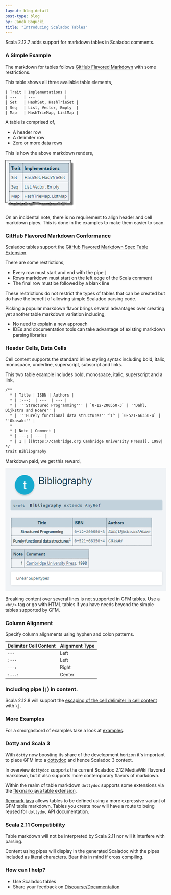 ```yaml
---
layout: blog-detail
post-type: blog
by: Janek Bogucki
title: "Introducing Scaladoc Tables"
---
```


Scala 2.12.7 adds support for markdown tables in Scaladoc comments.

### A Simple Example

The markdown for tables follows [GitHub Flavored Markdown](https://github.github.com/gfm/) with some restrictions.

This table shows all three available table elements,

```
| Trait | Implementations |
| ---   | ---             |
| Set   | HashSet, HashTrieSet |
| Seq   | List, Vector, Empty  |
| Map   | HashTrieMap, ListMap |
```

A table is comprised of,

 - A header row
 - A delimiter row
 - Zero or more data rows

This is how the above markdown renders,

![Example Table 1](/resources/img/blog/scaladoc-tables/example-table-1.png)

On an incidental note, there is no requirement to align header and cell markdown pipes. This is done in the examples
to make them easier to scan.

### GitHub Flavored Markdown Conformance

Scaladoc tables support the [GitHub Flavored Markdown Spec Table Extension](https://github.github.com/gfm/#tables-extension-).

There are some restrictions,

* Every row must start and end with the pipe `|`
* Rows markdown must start on the left edge of the Scala comment
* The final row must be followed by a blank line

These restrictions do not restrict the types of tables that can be created but do have the benefit of allowing simple Scaladoc parsing code.

Picking a popular markdown flavor brings several advantages over creating yet another table markdown variation including,
- No need to explain a new approach
- IDEs and documentation tools can take advantage of existing markdown parsing libraries

### Header Cells, Data Cells

Cell content supports the standard inline styling syntax including bold, italic, monospace, underline, superscript, subscript and links.

This two table example includes bold, monospace, italic, superscript and a link,

```
/**
  * | Title | ISBN | Authors |
  * | :---:  | ---  | --- |
  * | '''Structured Programming''' | `0-12-200550-3` | ''Dahl, Dijkstra and Hoare'' |
  * | '''Purely functional data structures'''^1^ | `0-521-66350-4` | ''Okasaki'' |
  *
  * | Note | Comment |
  * | ---: | --- |
  * | 1 | [[https://cambridge.org Cambridge University Press]], 1998|
*/
trait Bibliography
```

Markdown paid, we get this reward,

![Example Table 2](/resources/img/blog/scaladoc-tables/example-table-2.png)

Breaking content over several lines is not supported in GFM tables. Use a `<br/>` tag or go with HTML tables if you have needs beyond the simple tables supported by GFM.

### Column Alignment

Specify column alignments using hyphen and colon patterns.

| Delimiter Cell Content | Alignment Type |
| ---     | --- |
| `---`   | Left |
| `:---`  | Left |
| `---:`  | Right |
| `:---:` | Center |

### Including pipe (`|`) in content.

Scala 2.12.8 will support the [escaping of the cell delimiter in cell content](https://github.com/scala/scala/pull/7247) with `\|`.

### More Examples

For a smorgasbord of examples take a look at [examples](http://janekdb.github.io/scala/PR-7247/scala/test/scaladoc/tables/code/index.html).

### Dotty and Scala 3

With `dotty` now boosting its share of the development horizon it's important to place GFM into a [dottydoc](https://dotty.epfl.ch/docs/usage/dottydoc.html) and hence Scaladoc 3 context.

In overview `dottydoc` supports the current Scaladoc 2.12 MediaWiki flavored markdown, but it also supports more contemporary flavors of markdown.

Within the realm of table markdown `dottydoc` supports some extensions via the [flexmark-java table extension](https://github.com/vsch/flexmark-java/wiki/Tables-Extension).

[flexmark-java](https://github.com/vsch/flexmark-java) allows tables to be defined using a more expressive variant of GFM table markdown. Tables you create now will have a route to being reused for `dottydoc` API documentation.

### Scala 2.11 Compatibility

Table markdown will not be interpreted by Scala 2.11 nor will it interfere with parsing.

Content using pipes will display in the generated Scaladoc with the pipes included as literal characters. Bear this in mind if cross compiling.

### How can I help?

* Use Scaladoc tables
* Share your feedback on [Discourse/Documentation](https://users.scala-lang.org/c/documentation)

